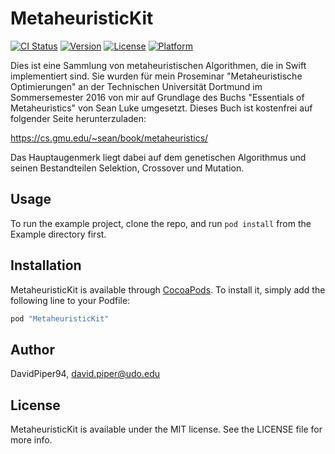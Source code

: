 # MetaheuristicKit

[![CI Status](http://img.shields.io/travis/DavidPiper94/MetaheuristicKit.svg?style=flat)](https://travis-ci.org/DavidPiper94/MetaheuristicKit)
[![Version](https://img.shields.io/cocoapods/v/MetaheuristicKit.svg?style=flat)](http://cocoapods.org/pods/MetaheuristicKit)
[![License](https://img.shields.io/cocoapods/l/MetaheuristicKit.svg?style=flat)](http://cocoapods.org/pods/MetaheuristicKit)
[![Platform](https://img.shields.io/cocoapods/p/MetaheuristicKit.svg?style=flat)](http://cocoapods.org/pods/MetaheuristicKit)

Dies ist eine Sammlung von metaheuristischen Algorithmen, die in Swift implementiert sind.
Sie wurden für mein Proseminar "Metaheuristische Optimierungen" an der Technischen Universität Dortmund im Sommersemester 2016 von mir auf Grundlage des Buchs "Essentials of Metaheuristics" von Sean Luke umgesetzt. 
Dieses Buch ist kostenfrei auf folgender Seite herunterzuladen: 

https://cs.gmu.edu/~sean/book/metaheuristics/

Das Hauptaugenmerk liegt dabei auf dem genetischen Algorithmus und seinen Bestandteilen Selektion, Crossover und Mutation.

## Usage

To run the example project, clone the repo, and run `pod install` from the Example directory first.

## Installation

MetaheuristicKit is available through [CocoaPods](http://cocoapods.org). To install
it, simply add the following line to your Podfile:

```ruby
pod "MetaheuristicKit"
```

## Author

DavidPiper94, david.piper@udo.edu

## License

MetaheuristicKit is available under the MIT license. See the LICENSE file for more info.
